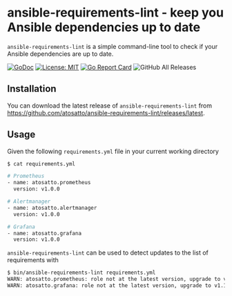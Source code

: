 # ansible-requirements-lint - keep you Ansible dependencies up to date

`ansible-requirements-lint` is a simple command-line tool to check if your Ansible dependencies are up to date.

[![GoDoc](https://godoc.org/github.com/atosatto/ansible-requirements-lint?status.svg)](https://godoc.org/github.com/atosatto/ansible-requirements-lint)
[![License: MIT](https://img.shields.io/badge/License-MIT-yellow.svg)](https://opensource.org/licenses/MIT)
[![Go Report Card](https://goreportcard.com/badge/github.com/atosatto/ansible-requirements-lint)](https://goreportcard.com/report/github.com/atosatto/ansible-requirements-lint)
![GitHub All Releases](https://img.shields.io/github/downloads/atosatto/ansible-requirements-lint/total)

## Installation

You can download the latest release of `ansible-requirements-lint` from
https://github.com/atosatto/ansible-requirements-lint/releases/latest.

## Usage

Given the following `requirements.yml` file in your current working directory

```bash
$ cat requirements.yml

# Prometheus
- name: atosatto.prometheus
  version: v1.0.0

# Alertmanager
- name: atosatto.alertmanager
  version: v1.0.0

# Grafana
- name: atosatto.grafana
  version: v1.0.0
```

`ansible-requirements-lint` can be used to detect updates to the list of requirements with

```bash
$ bin/ansible-requirements-lint requirements.yml
WARN: atosatto.prometheus: role not at the latest version, upgrade to v1.1.0.
WARN: atosatto.grafana: role not at the latest version, upgrade to v1.1.0.
```
